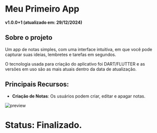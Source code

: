 # Meu Primeiro App

**v1.0.0+1 (atualizado em: 29/12/2024)**

## Sobre o projeto

Um app de notas simples, com uma interface intuitiva, em que 
você pode capturar suas ideias, lembretes e tarefas em segundos.

O tecnologia usada para criação do aplicativo foi DART/FLUTTER e as versões em uso são as mais atuais dentro da data de atualização.

## Principais Recursos:

- **Criação de Notas**: Os usuários podem criar, editar e apagar notas.

![preview](https://github.com/bezerrabruno/meu_primeiro_app/blob/main/preview/preview_meu_primeiro_app.gif)

# Status: Finalizado.
